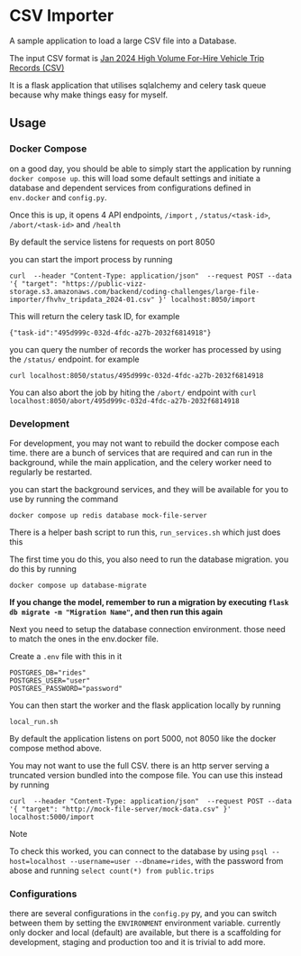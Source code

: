 # CSV Importer

A sample application to load a large CSV file into a Database. 

The input CSV format is [Jan 2024 High Volume For-Hire Vehicle Trip Records
(CSV)](https://public-vizz-storage.s3.amazonaws.com/backend/coding-challenges/large-file-importer/fhvhv_tripdata_2024-01.csv)

It is a flask application that utilises sqlalchemy and celery task queue because why make things easy for myself.

## Usage

### Docker Compose

on a good day, you should be able to simply start the application by running `docker compose up`. this will load some default settings and initiate a database and dependent services from configurations defined in `env.docker` and `config.py`. 

Once this is up, it opens 4 API endpoints, `/import` , `/status/<task-id>`, `/abort/<task-id>` and `/health`

By default the service listens for requests on port 8050


you can start the import process by running 

`curl  --header "Content-Type: application/json"  --request POST --data '{ "target": "https://public-vizz-storage.s3.amazonaws.com/backend/coding-challenges/large-file-importer/fhvhv_tripdata_2024-01.csv" }' localhost:8050/import` 

This will return the celery task ID, for example 

`{"task-id":"495d999c-032d-4fdc-a27b-2032f6814918"}`

you can query the number of records the worker has processed by using the `/status/` endpoint. for example

`curl localhost:8050/status/495d999c-032d-4fdc-a27b-2032f6814918`

You can also abort the job by hiting the `/abort/` endpoint with 
`curl localhost:8050/abort/495d999c-032d-4fdc-a27b-2032f6814918`

### Development 

For development, you may not want to rebuild the docker compose each time. there are a bunch of services that are required and can run in the background, while the main application, and the celery worker need to regularly be restarted.

you can start the background services, and they will be available for you to use by running the command

`docker compose up redis database mock-file-server`

There is a helper bash script to run this, `run_services.sh` which just does this

The first time you do this, you also need to run the database migration. you do this by running 

`docker compose up database-migrate`

**If you change the model, remember to run a migration by executing
`flask db migrate -m "Migration Name"`, and then run this again**

Next you need to setup the database connection environment. those need to match the ones in the env.docker file.

Create a `.env` file with this in it

```
POSTGRES_DB="rides"
POSTGRES_USER="user"
POSTGRES_PASSWORD="password"
```

You can then start the worker and the flask application locally by running 

`local_run.sh`

By default the application listens on port 5000, not 8050 like the docker compose method above.

You may not want to use the full CSV. there is an http server serving a truncated version bundled into the compose file. You can use this instead by running

`curl  --header "Content-Type: application/json"  --request POST --data '{ "target": "http://mock-file-server/mock-data.csv" }' localhost:5000/import`

> [!NOTE]
> To check this worked, you can connect to the database by using
> `psql --host=localhost --username=user --dbname=rides`, with the password from abose
> and running `select count(*) from public.trips`

### Configurations

there are several configurations in the `config.py` py, and you can switch between them by setting the `ENVIRONMENT` environment variable.
currently only docker and local (default) are available, but there is a scaffolding for development, staging and production too and it is trivial to add more.
